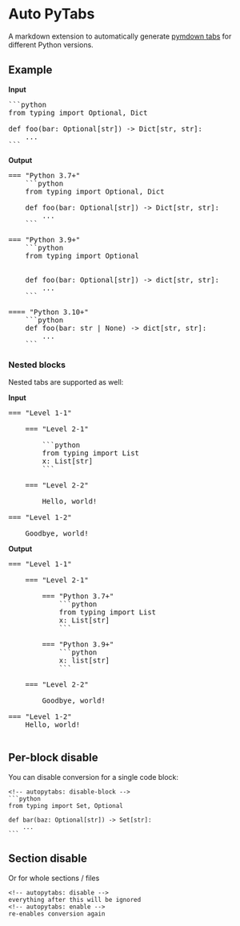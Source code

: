 # Auto PyTabs

A markdown extension to automatically generate 
[pymdown tabs](https://facelessuser.github.io/pymdown-extensions/extensions/tabbed/)
for different Python versions.

## Example

**Input**

<pre>
```python
from typing import Optional, Dict

def foo(bar: Optional[str]) -> Dict[str, str]:
    ...
```
</pre>

**Output**

<pre>
=== "Python 3.7+"
    ```python
    from typing import Optional, Dict

    def foo(bar: Optional[str]) -> Dict[str, str]:
        ...
    ```

=== "Python 3.9+"
    ```python
    from typing import Optional
    
    
    def foo(bar: Optional[str]) -> dict[str, str]:
        ...
    ```

==== "Python 3.10+"
    ```python
    def foo(bar: str | None) -> dict[str, str]:
        ...
    ```
</pre>


### Nested blocks

Nested tabs are supported as well:

**Input**
<pre>
=== "Level 1-1"

    === "Level 2-1"

        ```python
        from typing import List
        x: List[str]
        ```

    === "Level 2-2"
    
        Hello, world!

=== "Level 1-2"

    Goodbye, world!
</pre>

**Output**

<pre>
=== "Level 1-1"

    === "Level 2-1"

        === "Python 3.7+"
            ```python
            from typing import List
            x: List[str]
            ```
        
        === "Python 3.9+"
            ```python
            x: list[str]
            ```

    === "Level 2-2"

        Goodbye, world!

=== "Level 1-2"
    Hello, world!
    
</pre>

## Per-block disable
You can disable conversion for a single code block:


    <!-- autopytabs: disable-block -->
    ```python
    from typing import Set, Optional
    
    def bar(baz: Optional[str]) -> Set[str]:
        ...
    ```



## Section disable
Or for whole sections / files


    <!-- autopytabs: disable -->
    everything after this will be ignored
    <!-- autopytabs: enable -->
    re-enables conversion again

